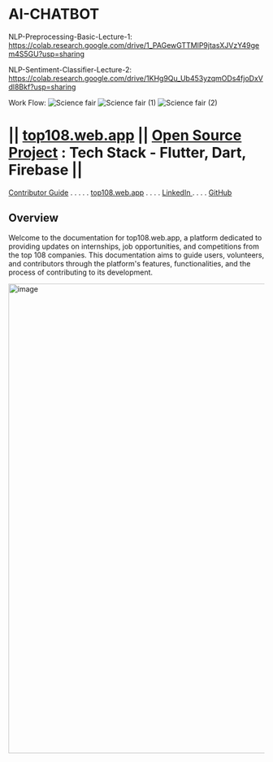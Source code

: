 # AI-CHATBOT


NLP-Preprocessing-Basic-Lecture-1: https://colab.research.google.com/drive/1_PAGewGTTMlP9jtasXJVzY49gem4S5GU?usp=sharing 

NLP-Sentiment-Classifier-Lecture-2: https://colab.research.google.com/drive/1KHg9Qu_Ub453yzqmODs4fjoDxVdl8Bkf?usp=sharing 







Work Flow:
![Science fair](https://github.com/rkverma2022/AI-CHATBOT/assets/112231455/f17b80c4-f4fe-418b-9203-4614c0151d7b)
![Science fair (1)](https://github.com/rkverma2022/AI-CHATBOT/assets/112231455/71285eb3-a570-4843-9d35-b53fb90716d3)
![Science fair (2)](https://github.com/rkverma2022/AI-CHATBOT/assets/112231455/7f00a041-a7ff-4b06-9ef9-953730ddd281)


# || [top108.web.app](https://top108.web.app/) ||  [Open Source Project](https://github.com/S-H-E-R-Development/top108/tree/main) : Tech Stack - Flutter, Dart, Firebase || 
[Contributor Guide](#contributor-guide) . . . . .    [top108.web.app](https://top108.web.app/) . . . . <a href = "https://www.linkedin.com/company/98176407/admin/feed/posts/"> LinkedIn </a> . . . . [GitHub](https://github.com/S-H-E-R-Development/top108/tree/main)

## Overview

Welcome to the documentation for top108.web.app, a platform dedicated to providing updates on internships, job opportunities, and competitions from the top 108 companies. This documentation aims to guide users, volunteers, and contributors through the platform's features, functionalities, and the process of contributing to its development.

<img width="925" alt="image" src="https://github.com/S-H-E-R-Development/top108/assets/112231455/61660513-056a-4217-ab3f-69a6ee3797d9">
